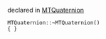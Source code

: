 
declared in [MTQuaternion](MTQuaternion.hpp.md)

~~~ { .cpp }
MTQuaternion::~MTQuaternion()
{ }
~~~
